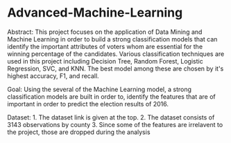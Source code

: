 # Advanced-Machine-Learning

Abstract:
 This project focuses on the application of Data Mining and Machine Learning in order to build a strong classification models that can identify the important attributes of voters whom are essential for the winning percentage of the candidates. 
 Various classification techniques are used in this project including Decision Tree, Random Forest, Logistic Regression, SVC, and KNN. The best model among these are chosen by it's highest accuracy, F1, and recall.
 
 Goal:
 Using the several of the Machine Learning model, a strong classification models are built in order to,
 identify the features that are of important in order to predict the election results of 2016.
 
 Dataset:
      1. The dataset link is given at the top.
      2. The dataset consists of 3143 observations by county
      3. Since some of the features are irrelavent to the project, those are dropped during the analysis   
